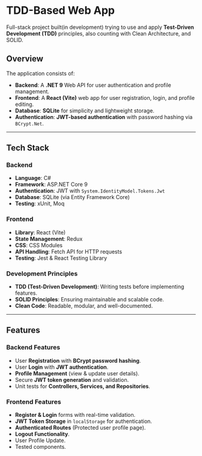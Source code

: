 # TDD-Based Web App

Full-stack project built(in development) trying to use and apply **Test-Driven Development (TDD)** principles, also counting with Clean Architecture, and SOLID.

## Overview

The application consists of:

- **Backend**: A **.NET 9** Web API for user authentication and profile management.
- **Frontend**: A **React (Vite)** web app for user registration, login, and profile editing.
- **Database**: **SQLite** for simplicity and lightweight storage.
- **Authentication**: **JWT-based authentication** with password hashing via `BCrypt.Net`.

---

## Tech Stack

### **Backend**
- **Language**: C#
- **Framework**: ASP.NET Core 9
- **Authentication**: JWT with `System.IdentityModel.Tokens.Jwt`
- **Database**: SQLite (via Entity Framework Core)
- **Testing**: xUnit, Moq

### **Frontend**
- **Library**: React (Vite)
- **State Management**: Redux
- **CSS**: CSS Modules
- **API Handling**: Fetch API for HTTP requests
- **Testing**: Jest & React Testing Library

### **Development Principles**
- **TDD (Test-Driven Development)**: Writing tests before implementing features.
- **SOLID Principles**: Ensuring maintainable and scalable code.
- **Clean Code**: Readable, modular, and well-documented.

---

## Features

### **Backend Features**
- User **Registration** with **BCrypt password hashing**.
- User **Login** with **JWT authentication**.
- **Profile Management** (view & update user details).
- Secure **JWT token generation** and validation.
- Unit tests for **Controllers, Services, and Repositories**.

### **Frontend Features**
- **Register & Login** forms with real-time validation.
- **JWT Token Storage** in `localStorage` for authentication.
- **Authenticated Routes** (Protected user profile page).
- **Logout Functionality**.
- User Profile Update.
- Tested components.
